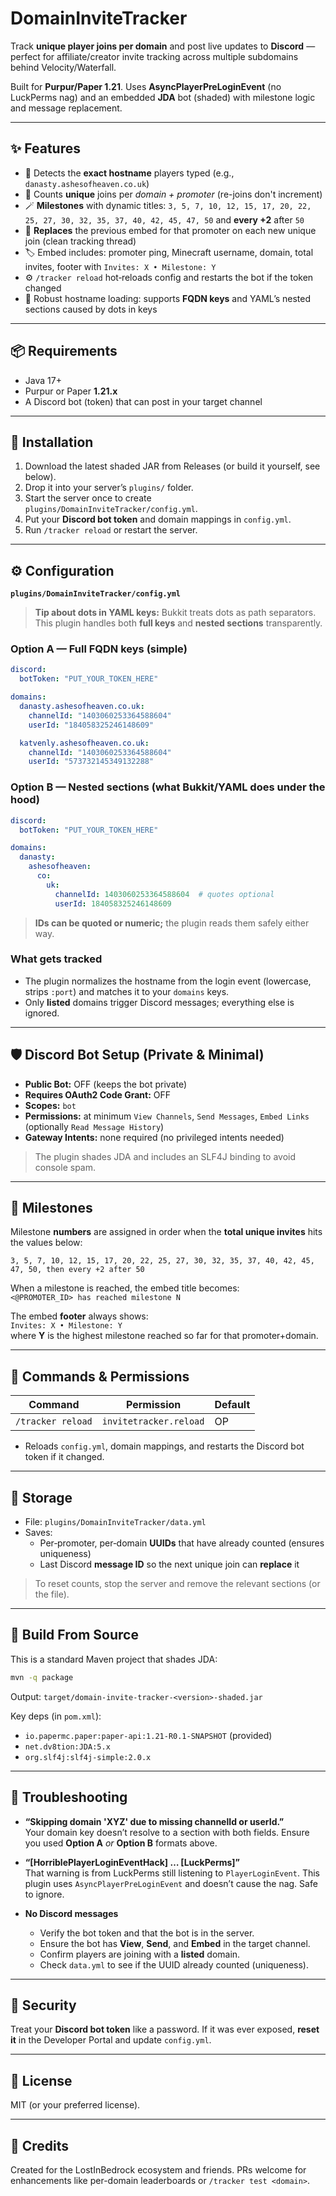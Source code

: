 
# DomainInviteTracker

Track **unique player joins per domain** and post live updates to **Discord** — perfect for affiliate/creator invite tracking across multiple subdomains behind Velocity/Waterfall.

Built for **Purpur/Paper 1.21**. Uses **AsyncPlayerPreLoginEvent** (no LuckPerms nag) and an embedded **JDA** bot (shaded) with milestone logic and message replacement.

---

## ✨ Features

- 🧭 Detects the **exact hostname** players typed (e.g., `danasty.ashesofheaven.co.uk`)  
- 🧮 Counts **unique** joins per *domain + promoter* (re-joins don't increment)  
- 🪄 **Milestones** with dynamic titles: `3, 5, 7, 10, 12, 15, 17, 20, 22, 25, 27, 30, 32, 35, 37, 40, 42, 45, 47, 50` and **every +2** after `50`  
- 🔁 **Replaces** the previous embed for that promoter on each new unique join (clean tracking thread)  
- 🏷️ Embed includes: promoter ping, Minecraft username, domain, total invites, footer with `Invites: X • Milestone: Y`  
- ⚙️ `/tracker reload` hot‑reloads config and restarts the bot if the token changed  
- 🧪 Robust hostname loading: supports **FQDN keys** and YAML’s nested sections caused by dots in keys

---

## 📦 Requirements

- Java 17+
- Purpur or Paper **1.21.x**
- A Discord bot (token) that can post in your target channel

---

## 🚀 Installation

1. Download the latest shaded JAR from Releases (or build it yourself, see below).
2. Drop it into your server’s `plugins/` folder.
3. Start the server once to create `plugins/DomainInviteTracker/config.yml`.
4. Put your **Discord bot token** and domain mappings in `config.yml`.
5. Run `/tracker reload` or restart the server.

---

## ⚙️ Configuration

**`plugins/DomainInviteTracker/config.yml`**

> **Tip about dots in YAML keys:** Bukkit treats dots as path separators. This plugin handles both **full keys** and **nested sections** transparently.

### Option A — Full FQDN keys (simple)
```yaml
discord:
  botToken: "PUT_YOUR_TOKEN_HERE"

domains:
  danasty.ashesofheaven.co.uk:
    channelId: "1403060253364588604"
    userId: "184058325246148609"

  katvenly.ashesofheaven.co.uk:
    channelId: "1403060253364588604"
    userId: "573732145349132288"
```

### Option B — Nested sections (what Bukkit/YAML does under the hood)
```yaml
discord:
  botToken: "PUT_YOUR_TOKEN_HERE"

domains:
  danasty:
    ashesofheaven:
      co:
        uk:
          channelId: 1403060253364588604  # quotes optional
          userId: 184058325246148609
```

> **IDs can be quoted or numeric;** the plugin reads them safely either way.

### What gets tracked
- The plugin normalizes the hostname from the login event (lowercase, strips `:port`) and matches it to your `domains` keys.
- Only **listed** domains trigger Discord messages; everything else is ignored.

---

## 🛡️ Discord Bot Setup (Private & Minimal)

- **Public Bot:** OFF (keeps the bot private)
- **Requires OAuth2 Code Grant:** OFF
- **Scopes:** `bot`
- **Permissions:** at minimum `View Channels`, `Send Messages`, `Embed Links` (optionally `Read Message History`)
- **Gateway Intents:** none required (no privileged intents needed)

> The plugin shades JDA and includes an SLF4J binding to avoid console spam.

---

## 🧩 Milestones

Milestone **numbers** are assigned in order when the **total unique invites** hits the values below:

```
3, 5, 7, 10, 12, 15, 17, 20, 22, 25, 27, 30, 32, 35, 37, 40, 42, 45, 47, 50, then every +2 after 50
```

When a milestone is reached, the embed title becomes:  
`<@PROMOTER_ID> has reached milestone N`

The embed **footer** always shows:  
`Invites: X • Milestone: Y`  
where **Y** is the highest milestone reached so far for that promoter+domain.

---

## 🧰 Commands & Permissions

| Command            | Permission              | Default |
|--------------------|-------------------------|---------|
| `/tracker reload`  | `invitetracker.reload`  | OP      |

- Reloads `config.yml`, domain mappings, and restarts the Discord bot token if it changed.

---

## 💾 Storage

- File: `plugins/DomainInviteTracker/data.yml`
- Saves:
  - Per‑promoter, per‑domain **UUIDs** that have already counted (ensures uniqueness)
  - Last Discord **message ID** so the next unique join can **replace** it

> To reset counts, stop the server and remove the relevant sections (or the file).

---

## 🔧 Build From Source

This is a standard Maven project that shades JDA:

```bash
mvn -q package
```

Output: `target/domain-invite-tracker-<version>-shaded.jar`

Key deps (in `pom.xml`):
- `io.papermc.paper:paper-api:1.21-R0.1-SNAPSHOT` (provided)
- `net.dv8tion:JDA:5.x`
- `org.slf4j:slf4j-simple:2.0.x`

---

## 🐛 Troubleshooting

- **“Skipping domain 'XYZ' due to missing channelId or userId.”**  
  Your domain key doesn’t resolve to a section with both fields. Ensure you used **Option A** *or* **Option B** formats above.

- **“[HorriblePlayerLoginEventHack] … [LuckPerms]”**  
  That warning is from LuckPerms still listening to `PlayerLoginEvent`. This plugin uses `AsyncPlayerPreLoginEvent` and doesn’t cause the nag. Safe to ignore.

- **No Discord messages**  
  - Verify the bot token and that the bot is in the server.
  - Ensure the bot has **View**, **Send**, and **Embed** in the target channel.
  - Confirm players are joining with a **listed** domain.
  - Check `data.yml` to see if the UUID already counted (uniqueness).

---

## 🔐 Security

Treat your **Discord bot token** like a password. If it was ever exposed, **reset it** in the Developer Portal and update `config.yml`.

---

## 📜 License

MIT (or your preferred license).

---

## 🤝 Credits

Created for the LostInBedrock ecosystem and friends. PRs welcome for enhancements like per-domain leaderboards or `/tracker test <domain>`.
